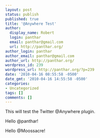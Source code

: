 ```yaml
---
layout: post
status: publish
published: true
title: '@Anywhere Test'
author:
  display_name: Robert
  login: panthar
  email: panthar@gmail.com
  url: http://panthar.org/
author_login: panthar
author_email: panthar@gmail.com
author_url: http://panthar.org/
wordpress_id: 239
wordpress_url: http://panthar.org/?p=239
date: '2010-04-16 08:55:58 -0500'
date_gmt: '2010-04-16 14:55:58 -0500'
categories:
- Uncategorized
tags: []
comments: []
---
```

<p>This will test the Twitter @Anywhere plugin.</p>
<p>Hello @panthar!</p>
<p>Hello @Moossacre!</p>
